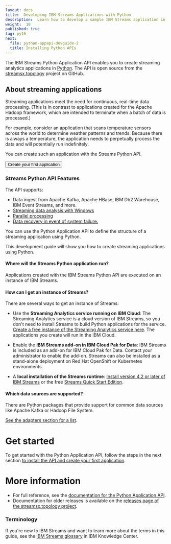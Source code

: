 ```yaml
---
layout: docs
title:  Developing IBM Streams Applications with Python
description:  Learn how to develop a sample IBM Streams application in Python by using the the Python Application API in the Topology Toolkit
weight:  10
published: true
tag: py16
next:
  file: python-appapi-devguide-2
  title: Installing Python APIs
---
```


The IBM Streams Python Application API enables you to create streaming analytics applications in [Python](https://python.org). The API is open source from the [streamsx.topology](http://ibmstreams.github.io/streamsx.topology/) project on GitHub.


## About streaming applications

Streaming applications meet the need for continuous, real-time data processing. (This is in contrast to applications created for the Apache Hadoop framework, which are intended to terminate when a batch of data is processed.)

For example, consider an application that scans temperature sensors across the world to determine weather patterns and trends. Because there is always a temperature, the application needs to perpetually process the data and will potentially run indefinitely.

You can create such an application with the Streams Python API. 
<form action="/streamsx.documentation/docs/python/1.6/python-appapi-devguide-2/" target="_blank"><input  type="submit" value="Create your first application"></form>


### Streams Python API Features

The API supports:

 - Data ingest from Apache Kafka, Apache HBase, IBM Db2 Warehouse, IBM Event Streams, and more.
 - [Streaming data analysis with Windows](/streamsx.documentation/docs/python/1.6//python-appapi-devguide-4/#windows)
 - [Parallel processing](/streamsx.documentation/docs/python/1.6/python-appapi-devguide-5/#parallel-region)
 - [Data recovery in event of system failure.](/streamsx.documentation/docs/python/1.6/python-appapi-devguide-5/#consistent-region)

You can use the Python Application API to define the structure of a streaming application using Python.

This development guide will show you how to create streaming applications using Python.

#### Where will the Streams Python application run?

Applications created with the IBM Streams Python API are executed on an instance of IBM Streams. 

#### How can I get an instance of Streams?

 There are several ways to get an instance of Streams:

 - Use the **Streaming Analytics service running on IBM Cloud**: The Streaming Analytics service is a cloud version of IBM Streams, so you don't need to install Streams to build Python applications for the service. [Create a free instance of the Streaming Analytics service here](https://cloud.ibm.com/catalog/services/streaming-analytics).  The applications you create will run in the IBM Cloud.

 - Enable the **IBM Streams add-on in IBM Cloud Pak for Data**: IBM Streams is included as an add-on for IBM Cloud Pak for Data. Contact your administrator to enable the add-on.  Streams can also be installed as a stand-alone deployment on Red Hat OpenShift or Kubernetes environments.
  
 - A **local installation of the Streams runtime**:  [Install version 4.2 or later of IBM Streams](https://www.ibm.com/support/knowledgecenter/SSCRJU_4.3.0/com.ibm.streams.install.doc/doc/installstreams-container.html) or the free [Streams Quick Start Edition](https://www.ibm.com/support/knowledgecenter/SSCRJU_4.3.0/com.ibm.streams.qse.doc/doc/installtrial-container.html). 

#### Which data sources are supported?

There are Python packages that provide support for common data sources like Apache Kafka or Hadoop File System. 

[See the adapters section for a list](/streamsx.documentation/docs/python/1.6/python-appapi-devguide-4/#adapters).


# Get started

To get started with the Python Application API, follow the steps in the next section [to install the API and create your first application](/streamsx.documentation/docs/python/1.6/python-appapi-devguide-2/).

#  More information 

* For full reference, see the [documentation for the Python Application API](https://streamsxtopology.readthedocs.io/en/stable/).
* Documentation for older releases is available on the [releases page of the streamsx.topology project](https://github.com/IBMStreams/streamsx.topology/releases).

### Terminology
If you're new to IBM Streams and want to learn more about the terms in this guide, see the [IBM Streams glossary](https://www.ibm.com/support/knowledgecenter/SSCRJU_4.3.0/com.ibm.streams.glossary.doc/doc/glossary_streams.html) in IBM Knowledge Center.
